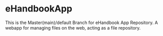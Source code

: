 # eHandbookApp
This is the Master(main)/default Branch for eHandbook App Repository. A webapp for managing files on the web, acting as a file repository.
